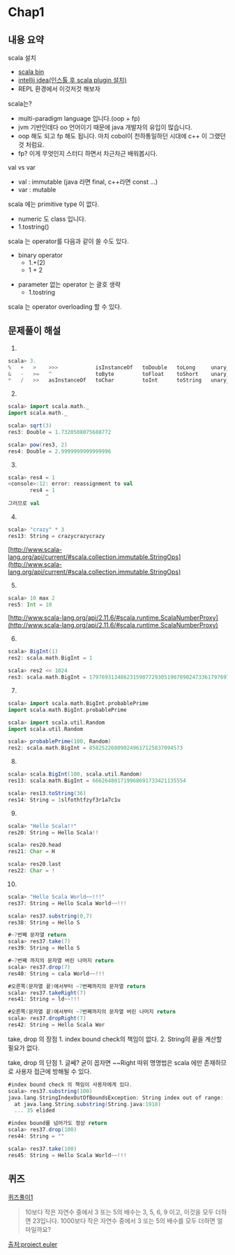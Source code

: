 # Chap1

## 내용 요약
scala 설치
- [scala bin](http://www.scala-lang.org/download/)
- [intellij idea(인스톨 후 scala plugin 설치)](https://www.jetbrains.com/idea/download/)
- REPL 환경에서 이것저것 해보자

scala는?
- multi-paradigm language 입니다.(oop + fp)
- jvm 기반인데다 oo 언어이기 때문에 java 개발자의 유입이 많습니다.
- oop 해도 되고 fp 해도 됩니다. 마치 cobol이 천하통일하던 시대에 c++ 이 그랬던 것 처럼요.
- fp? 이게 무엇인지 스터디 하면서 차근차근 배워봅시다.

val vs var
- val : immutable (java 라면 final, c++라면 const ...)
- var : mutable

scala 에는 primitive type 이 없다.
- numeric 도 class 입니다.
- 1.tostring()

scala 는 operator를 다음과 같이 쓸 수도 있다.
* binary operator
	* 1.+(2)
	* 1 + 2
- parameter 없는 operator 는 괄호 생략
	* 1.tostring

scala 는 operator overloading 할 수 있다.

## 문제풀이 해설

1. 
```scala
scala> 3.
%   +   >    >>>            isInstanceOf   toDouble   toLong     unary_+   |
&   -   >=   ^              toByte         toFloat    toShort    unary_-
*   /   >>   asInstanceOf   toChar         toInt      toString   unary_~
```

2.
```scala
scala> import scala.math._
import scala.math._

scala> sqrt(3)
res3: Double = 1.7320508075688772

scala> pow(res3, 2)
res4: Double = 2.9999999999999996
```

3.
```scala
scala> res4 = 1
<console>:12: error: reassignment to val
       res4 = 1
            ^
그러므로 val
```

4.
```scala
scala> "crazy" * 3
res13: String = crazycrazycrazy
```
[http://www.scala-lang.org/api/current/#scala.collection.immutable.StringOps](http://www.scala-lang.org/api/current/#scala.collection.immutable.StringOps)

5.
```scala
scala> 10 max 2
res5: Int = 10
```
[http://www.scala-lang.org/api/2.11.6/#scala.runtime.ScalaNumberProxy](http://www.scala-lang.org/api/2.11.6/#scala.runtime.ScalaNumberProxy)

6.
```scala
scala> BigInt(1)
res2: scala.math.BigInt = 1

scala> res2 << 1024
res3: scala.math.BigInt = 179769313486231590772930519078902473361797697894230657273430081157732675805500963132708477322407536021120113879871393357658789768814416622492847430639474124377767893424865485276302219601246094119453082952085005768838150682342462881473913110540827237163350510684586298239947245938479716304835356329624224137216
```

7.
```scala
scala> import scala.math.BigInt.probablePrime
import scala.math.BigInt.probablePrime

scala> import scala.util.Random
import scala.util.Random

scala> probablePrime(100, Random)
res2: scala.math.BigInt = 858252260090249617125837094573
```

8.
```scala
scala> scala.BigInt(100, scala.util.Random)
res13: scala.math.BigInt = 666264801719968691733421135554

scala> res13.toString(36)
res14: String = 1slfothtfzyf3r1a7c1u
```

9.
```scala
scala> "Hello Scala!!"
res20: String = Hello Scala!!

scala> res20.head
res21: Char = H

scala> res20.last
res22: Char = !
```

10.
```scala
scala> "Hello Scala World~~!!!"
res37: String = Hello Scala World~~!!!

scala> res37.substring(0,7)
res38: String = Hello S

#~7번째 문자열 return
scala> res37.take(7)
res39: String = Hello S

#~7번째 까지의 문자열 버린 나머지 return
scala> res37.drop(7)
res40: String = cala World~~!!!

#오른쪽(문자열 끝)에서부터 ~7번째까지의 문자열 return
scala> res37.takeRight(7)
res41: String = ld~~!!!

#오른쪽(문자열 끝)에서부터 ~7번째까지의 문자열 버린 나머지 return
scala> res37.dropRight(7)
res42: String = Hello Scala Wor
```
take, drop 의 장점
	1. index bound check의 책임이 없다.
	2. String의 끝을 계산할 필요가 없다.

take, drop 의 단점
	1. 글쎄? 굳이 꼽자면 ~~Right 따위 명명법은 scala 에만 존재하므로 사용자 접근에 방해될 수 있다.
```scala
#index bound check 의 책임이 사용자에게 있다.
scala> res37.substring(100)
java.lang.StringIndexOutOfBoundsException: String index out of range: -78
  at java.lang.String.substring(String.java:1918)
  ... 35 elided

#index bound를 넘어가도 정상 return
scala> res37.drop(100)
res44: String = ""

scala> res37.take(100)
res45: String = Hello Scala World~~!!!
```


## 퀴즈
[퀴즈풀이1](https://github.com/bahamoth/scalastudy/tree/master/chap1/quiz1.scala)

> 10보다 작은 자연수 중에서 3 또는 5의 배수는 3, 5, 6, 9 이고, 이것을 모두 더하면 23입니다.
> 1000보다 작은 자연수 중에서 3 또는 5의 배수를 모두 더하면 얼마일까요?

[출처:project euler](http://euler.synap.co.kr/prob_detail.php?id=1)
